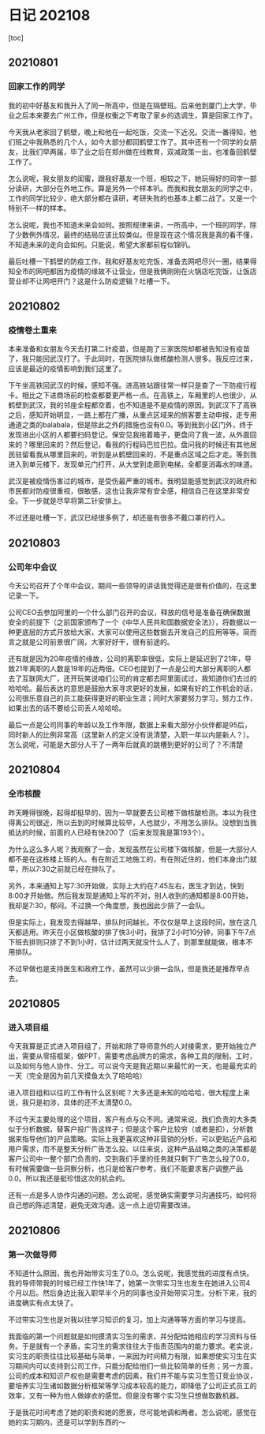 # 日记 202108

[toc]

## 20210801

### 回家工作的同学

我的初中好基友和我升入了同一所高中，但是在隔壁班。后来他到厦门上大学，毕业之后本来要去广州工作，但是权衡之下考取了家乡的选调生，算是回家工作了。

今天我从老家回了鹤壁，晚上和他在一起吃饭，交流一下近况。交流一番得知，他们班之中我熟悉的几个人，如今大部分都回鹤壁工作了。其中还有一个同学的女朋友，比我们早两届，毕了业之后在郑州做在线教育，双减政策一出，也准备回鹤壁工作了。

怎么说呢，我女朋友的闺蜜，跟我好基友一个班，相较之下，她玩得好的同学一部分读研，大部分在外地工作。算是另外一个样本叭。而我和我女朋友的同学之中，工作的同学比较少，绝大部分都在读研，考研失败的也基本上都二战了。又是一个特别不一样的样本。

怎么说呢，我也不知道未来会如何。按照规律来讲，一所高中，一个班的同学，除了少数例外情况，最终的结局应该比较类似。但是现在这个情况我是真的看不懂，不知道未来的走向会如何。只能说，希望大家都前程似锦叭。

最后吐槽一下鹤壁的防疫工作，我和好基友吃完饭，准备去网吧尽兴一圈，结果得知全市的网吧都因为疫情的缘故不让营业，但是我俩刚刚在火锅店吃完饭，让饭店营业却不让网吧开门？这是什么防疫逻辑？吐槽一下。

## 20210802

### 疫情卷土重来

本来准备和女朋友今天去打第二针疫苗，但是跑了三家医院却都被告知没有疫苗了，我只能回武汉打了。于此同时，在医院排队做核酸检测人很多。我反应过来，应该是最近的疫情影响到我们这里了。

下午坐高铁回武汉的时候，感知不强。进高铁站跟往常一样只是查了一下防疫行程卡。相比之下进商场前的检查都要更严格一点。在高铁上，车厢里的人也很少，从鹤壁到武汉，我的邻座全程都空着，也不知道是不是疫情的原因。到武汉下了高铁之后，感知开始明显，一路上都在广播，从重点区域来的旅客要主动申报，走专用通道之类的balabala，但是除此之外的措施也没有0.0。等到我到小区门外，终于发现进出小区的人都要扫码登记。保安见我拖着箱子，更盘问了我一波，从外面回来的？哪里回来的？然后登记，看我的行程码巴拉巴拉。盘问我的时候还有其他居民驻留看我从哪里回来的，听到是从鹤壁回来的，不是重点区域之后才走。等到我进入到单元楼下，发现单元门打开，从大堂到走廊到电梯，全都是消毒水的味道。

武汉是被疫情伤害过的城市，是受伤最严重的城市。我明显能感觉到武汉的政府和市民都对防疫很重视，很敏感，这也让我非常有安全感，相信自己在这里非常安全。下一步就是尽早将第二针安排上。

不过还是吐槽一下，武汉已经很多例了，却还是有很多不戴口罩的行人。

## 20210803

### 公司年中会议

今天公司召开了个年中会议，期间一些领导的讲话我觉得还是很有价值的，在这里记录一下。

公司CEO去参加阿里的一个什么部门召开的会议，释放的信号是准备在确保数据安全的前提下（之前国家颁布了一个《中华人民共和国数据安全法》），将数据以一种更底层的方式开放给大家，大家可以使用这些数据去开发自己的应用等等。简而言之就是公司前景很广阔，大家好好干，很有前途的。

还有就是因为20年疫情的缘故，公司的离职率很低，实际上是延迟到了21年，导致21年离职的人数是19年的近两倍。CEO也提到了一点是公司大部分离职的人都去了互联网大厂，还开玩笑说咱们公司的肯定都去阿里面试过，我知道你们去过的哈哈哈。最后表达的意思是鼓励大家寻求更好的发展，如果有好的工作机会的话，公司很乐意自己的员工能获得更好的职业生涯；同时大家要努力学习，努力工作，如果出去的话不要给公司丢人哈哈哈。

最后一点是公司同事的年龄以及工作年限，数据上来看大部分小伙伴都是95后，同时新人的比例非常高（这里新人的定义没有说清楚，入职一年以内是新人？）。怎么说呢，可能是大部分人干了一两年后就真的跳槽到更好的公司了？不清楚

## 20210804

### 全市核酸

昨天睡得很晚，起得却挺早的，因为一早就要去公司楼下做核酸检测。本以为我住得离公司很近，所以去到的时候算比较早，人也就少，不用怎么排队。没想到当我抵达的时候，前面的人已经有快200了（后来发现我是第193个）。

为什么这么多人呢？我观察了一会，发现虽然在公司楼下做核酸，但是一大部分人都不是在这栋楼上班的人。有在附近工地施工的，有在附近住的，他们本身出门就早，所以7:30之前就已经在排队了。

另外，本来通知上写7:30开始做，实际上大约在7:45左右，医生才到达，快到8:00才开始做。然后我发现是通知上写的不对，别人收到的通知都是8:00开始，我却是7:30，郁闷。不过换一个角度想，我也因此少排了一会队。

但是实际上，我发现去得越早，排队时间越长。不仅仅是早上这段时间，放在这几天都适用。昨天在小区做核酸的排了快3小时，我排了2小时10分钟，同事下午7点下班去排则只排了不到1小时，估计过两天就没什么人了，到那里就能做，根本不用排队。

不过早做也是支持医生和政府工作，虽然可以少排一会队，但是我还是推荐早点去。

## 20210805

### 进入项目组

今天我算是正式进入项目组了，开始和除了导师意外的人对接需求，更开始独立产出，需要从零搭框架，做PPT，需要考虑品牌方的需求，各种工具的限制，工时，以及如何与他人协作、分工。可以说今天是我近期以来最忙的一天，也是最充实的一天（完全是因为前几天摸鱼太久了哈哈哈）

进入项目组和以往的工作有什么区别呢？大多还是未知的哈哈哈，很大程度上来说，我只是初涉，具体的还不太清楚0.0。

不过今天主要处理的这个项目，客户有点与众不同。通常来说，我们负责的大多类似于分析数据，替客户投广告这样子；但是这个客户比较穷（或者是扣），分析数据来指导他们的产品策略。实际上我更喜欢这种非营销的分析，可以更贴近产品和用户需求，而不是整天分析广告怎么投。以往来说，这种产品战略之类的决策都是客户公司中一整个部门负责的，交到我们手里的任务就只剩下广告怎么投了0.0，有时候需要做一些洞察分析，也只是给客户参考，我们不能要求客户调整产品0.0。所以我还是挺珍惜这次的机会的。

还有一点是多人协作沟通的问题。怎么说呢，感觉确实需要学习沟通技巧，如何将自己想的陈述清楚，避免无效沟通。这一点上迫切需要改进。
## 20210806

### 第一次做导师

不知道什么原因，我也开始带实习生了0.0。怎么说呢，我感觉我的进度有点快。我的导师带我的时候已经工作快1年了，她第一次带实习生也发生在她进入公司4个月以后。然后身边比我入职早半个月的同事也没开始带实习生。分析下来，我的进度确实有点太快了。

不过带实习生也是对我以往学习知识的复习，加上沟通等等方面的学习与提高。

我面临的第一个问题就是如何摸清实习生的需求，并分配给她相应的学习资料与任务。于是就有一个矛盾，实习生的需求往往大于指责范围内的能力要求。老实说，实习生的职责往往比较基础与简单，一来因为时间精力有限，如果想使实习生在实习期间内可以支持到公司工作，只能分配给他们一些比较简单的任务；另一方面，公司的成本和知识产权也是需要考虑的因素，我们并不能与实习生签订竞业协议，要培养实习生诸如数据分析框架等学习成本较高的能力，即降低了公司正式员工的效率，又有一种为他人做嫁衣的感觉。但是没有哪个实习生只想做取数机器。

于是我花时间考虑了她的职责和她的愿景，尽可能地调和两者。怎么说呢，感觉在她的实习期内，还是可以学到东西的～